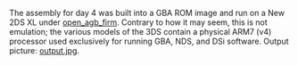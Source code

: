 The assembly for day 4 was built into a GBA ROM image and run on a New 2DS XL under [open_agb_firm](https://github.com/profi200/open_agb_firm). Contrary to how it may seem, this is not emulation; the various models of the 3DS contain a physical ARM7 (v4) processor used exclusively for running GBA, NDS, and DSi software. Output picture: [output.jpg](output.jpg).
